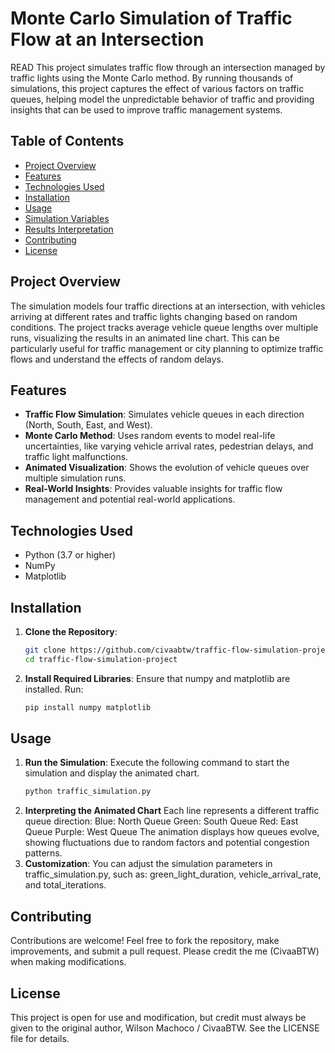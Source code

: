 # Monte Carlo Simulation of Traffic Flow at an Intersection

READ 
This project simulates traffic flow through an intersection managed by traffic lights using the Monte Carlo method. By running thousands of simulations, this project captures the effect of various factors on traffic queues, helping model the unpredictable behavior of traffic and providing insights that can be used to improve traffic management systems.

## Table of Contents
- [Project Overview](#project-overview)
- [Features](#features)
- [Technologies Used](#technologies-used)
- [Installation](#installation)
- [Usage](#usage)
- [Simulation Variables](#simulation-variables)
- [Results Interpretation](#results-interpretation)
- [Contributing](#contributing)
- [License](#license)

## Project Overview

The simulation models four traffic directions at an intersection, with vehicles arriving at different rates and traffic lights changing based on random conditions. The project tracks average vehicle queue lengths over multiple runs, visualizing the results in an animated line chart. This can be particularly useful for traffic management or city planning to optimize traffic flows and understand the effects of random delays.

## Features

- **Traffic Flow Simulation**: Simulates vehicle queues in each direction (North, South, East, and West).
- **Monte Carlo Method**: Uses random events to model real-life uncertainties, like varying vehicle arrival rates, pedestrian delays, and traffic light malfunctions.
- **Animated Visualization**: Shows the evolution of vehicle queues over multiple simulation runs.
- **Real-World Insights**: Provides valuable insights for traffic flow management and potential real-world applications.

## Technologies Used

- Python (3.7 or higher)
- NumPy
- Matplotlib

## Installation

1. **Clone the Repository**:
   ```bash
   git clone https://github.com/civaabtw/traffic-flow-simulation-project.git
   cd traffic-flow-simulation-project
2. **Install Required Libraries**: Ensure that numpy and matplotlib are installed. 
    Run:
    ```bash
    pip install numpy matplotlib

## Usage

1. **Run the Simulation**: Execute the following command to start the simulation and display the animated chart.
    ```bash
    python traffic_simulation.py
2. **Interpreting the Animated Chart**
    Each line represents a different traffic queue direction:
    Blue: North Queue
    Green: South Queue
    Red: East Queue
    Purple: West Queue
    The animation displays how queues evolve, showing fluctuations due to random factors and potential congestion patterns.
3. **Customization**: You can adjust the simulation parameters in traffic_simulation.py, such as:
    green_light_duration, 
    vehicle_arrival_rate, 
    and total_iterations.

## Contributing

Contributions are welcome! Feel free to fork the repository, make improvements, and submit a pull request. Please credit the me (CivaaBTW) when making modifications.

## License

This project is open for use and modification, but credit must always be given to the original author, Wilson Machoco / CivaaBTW. See the LICENSE file for details.

